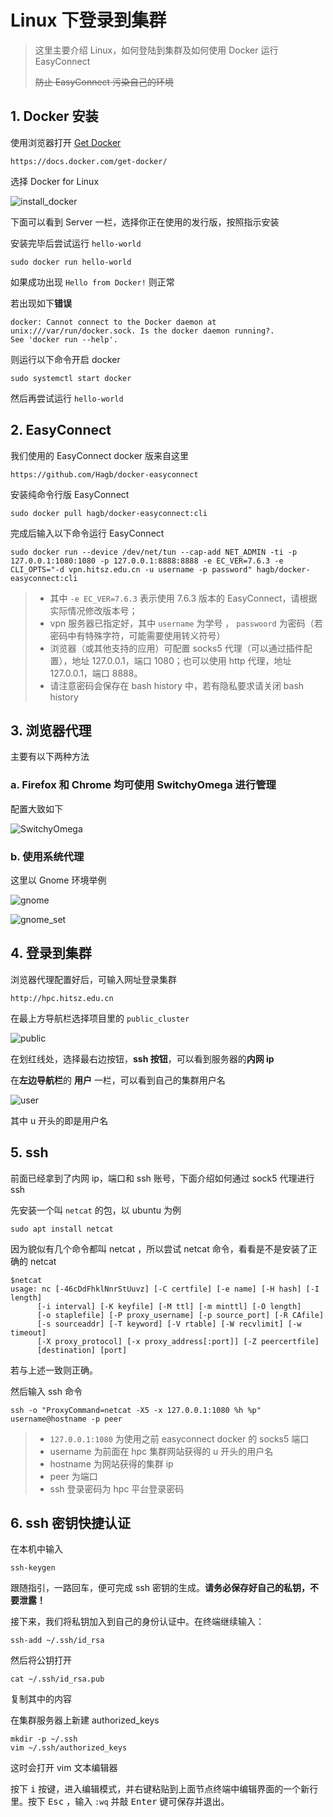 # Linux 下登录到集群

> 这里主要介绍 Linux，如何登陆到集群及如何使用 Docker 运行 EasyConnect 
>
> ~~防止 EasyConnect 污染自己的环境~~

## 1. Docker 安装

使用浏览器打开 [Get Docker](https://docs.docker.com/get-docker/)

```
https://docs.docker.com/get-docker/
```

选择 Docker for Linux

![install_docker](https://gitee.com/villard/wiki-images/raw/master/login/install_docker.webp)

下面可以看到 Server 一栏，选择你正在使用的发行版，按照指示安装

安装完毕后尝试运行 `hello-world`

```shell
sudo docker run hello-world
```

如果成功出现 `Hello from Docker!` 则正常

若出现如下<b>错误</b>

```shell
docker: Cannot connect to the Docker daemon at unix:///var/run/docker.sock. Is the docker daemon running?.
See 'docker run --help'.
```

则运行以下命令开启 docker

```shell
sudo systemctl start docker
```

然后再尝试运行 `hello-world`



## 2. EasyConnect 

我们使用的  EasyConnect docker  版来自这里

```
https://github.com/Hagb/docker-easyconnect
```

安装纯命令行版 EasyConnect 

```shell
sudo docker pull hagb/docker-easyconnect:cli
```

完成后输入以下命令运行  EasyConnect 

```shell
sudo docker run --device /dev/net/tun --cap-add NET_ADMIN -ti -p 127.0.0.1:1080:1080 -p 127.0.0.1:8888:8888 -e EC_VER=7.6.3 -e CLI_OPTS="-d vpn.hitsz.edu.cn -u username -p password" hagb/docker-easyconnect:cli
```

> - 其中 `-e EC_VER=7.6.3` 表示使用 7.6.3 版本的 EasyConnect，请根据实际情况修改版本号；
> - vpn 服务器已指定好，其中 `username` 为学号 ， `passwoord`  为密码（若密码中有特殊字符，可能需要使用转义符号）
> - 浏览器（或其他支持的应用）可配置 socks5 代理（可以通过插件配置），地址 127.0.0.1，端口 1080；也可以使用 http 代理，地址 127.0.0.1，端口 8888。
> - 请注意密码会保存在 bash history 中，若有隐私要求请关闭 bash history



## 3. 浏览器代理

主要有以下两种方法

### a. Firefox 和 Chrome 均可使用 SwitchyOmega 进行管理

配置大致如下

![SwitchyOmega](https://gitee.com/villard/wiki-images/raw/master/login/SwitchyOmega.webp)

### b. 使用系统代理

这里以 Gnome 环境举例

![gnome](https://gitee.com/villard/wiki-images/raw/master/login/gnome.webp)

![gnome_set](https://gitee.com/villard/wiki-images/raw/master/login/gnome_settings.webp)

## 4. 登录到集群

浏览器代理配置好后，可输入网址登录集群

```shell
http://hpc.hitsz.edu.cn
```



在最上方导航栏选择项目里的 `public_cluster`

![public](https://gitee.com/villard/wiki-images/raw/master/login/hpchome.webp)



在划红线处，选择最右边按钮，**ssh 按钮**，可以看到服务器的**内网 ip**

在**左边导航栏**的 **用户** 一栏，可以看到自己的集群用户名

![user](https://gitee.com/villard/wiki-images/raw/master/login/user.webp)

其中 u 开头的即是用户名

## 5. ssh

前面已经拿到了内网 ip，端口和 ssh 账号，下面介绍如何通过 sock5 代理进行 ssh 

先安装一个叫 `netcat` 的包，以 ubuntu 为例

```shell
sudo apt install netcat
```

因为貌似有几个命令都叫 netcat ，所以尝试 netcat 命令，看看是不是安装了正确的 netcat

```shell
$netcat
usage: nc [-46cDdFhklNnrStUuvz] [-C certfile] [-e name] [-H hash] [-I length]
	  [-i interval] [-K keyfile] [-M ttl] [-m minttl] [-O length]
	  [-o staplefile] [-P proxy_username] [-p source_port] [-R CAfile]
	  [-s sourceaddr] [-T keyword] [-V rtable] [-W recvlimit] [-w timeout]
	  [-X proxy_protocol] [-x proxy_address[:port]] [-Z peercertfile]
	  [destination] [port]

```

若与上述一致则正确。

然后输入 ssh 命令

```shell
ssh -o "ProxyCommand=netcat -X5 -x 127.0.0.1:1080 %h %p" username@hostname -p peer
```

> - `127.0.0.1:1080` 为使用之前 easyconnect docker 的 socks5 端口
> - username 为前面在 hpc 集群网站获得的 u 开头的用户名
> - hostname 为网站获得的集群 ip
> - peer 为端口
> - ssh 登录密码为 hpc 平台登录密码



## 6. ssh 密钥快捷认证

在本机中输入

```shell
ssh-keygen
```

跟随指引，一路回车，便可完成 ssh 密钥的生成。**请务必保存好自己的私钥，不要泄露！**

接下来，我们将私钥加入到自己的身份认证中。在终端继续输入：

```shell
ssh-add ~/.ssh/id_rsa
```

然后将公钥打开

```shell
cat ~/.ssh/id_rsa.pub
```

复制其中的内容

在集群服务器上新建 authorized_keys

```shell
mkdir -p ~/.ssh
vim ~/.ssh/authorized_keys
```
这时会打开 vim 文本编辑器

按下 <kbd>i</kbd> 按键，进入编辑模式，并右键粘贴到上面节点终端中编辑界面的一个新行里。按下 <kbd>Esc</kbd> ，输入 `:wq` 并敲 <kbd>Enter</kbd> 键可保存并退出。

